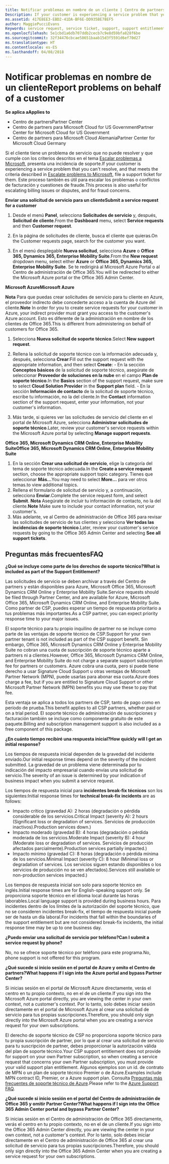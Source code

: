 ```yaml
---
title: Notificar problemas en nombre de un cliente | Centro de partners
Description: If your customer is experiencing a service problem that you can''t resolve, and that meets the criteria described in Escalate problems to Microsoft, file a support ticket for them.
ms.assetid: 417E8EE3-EBD2-41DA-BF6E-DD935BE78EF5
author: MaggiePucciEvans
Keywords: service request, service ticket, support, support entitlement, aobo, Azure aobo
ms.openlocfilehash: 5e1cbd1a6db707ddb2cecb7c9e8d59bfa828f6be
ms.sourcegitcommit: 32f34476cbcae58651baab15d3f5591d6ef70d27
ms.translationtype: HT
ms.contentlocale: es-ES
ms.lasthandoff: 04/08/2018
---
```

# <a name="report-problems-on-behalf-of-a-customer"></a><span data-ttu-id="4b7ba-102">Notificar problemas en nombre de un cliente</span><span class="sxs-lookup"><span data-stu-id="4b7ba-102">Report problems on behalf of a customer</span></span>

**<span data-ttu-id="4b7ba-103">Se aplica a</span><span class="sxs-lookup"><span data-stu-id="4b7ba-103">Applies to</span></span>**

-  <span data-ttu-id="4b7ba-104">Centro de partners</span><span class="sxs-lookup"><span data-stu-id="4b7ba-104">Partner Center</span></span>
-  <span data-ttu-id="4b7ba-105">Centro de partners para Microsoft Cloud for US Government</span><span class="sxs-lookup"><span data-stu-id="4b7ba-105">Partner Center for Microsoft Cloud for US Government</span></span>
-  <span data-ttu-id="4b7ba-106">Centro de partners para Microsoft Cloud Alemania</span><span class="sxs-lookup"><span data-stu-id="4b7ba-106">Partner Center for Microsoft Cloud Germany</span></span>

<span data-ttu-id="4b7ba-107">Si el cliente tiene un problema de servicio que no puede resolver y que cumple con los criterios descritos en el tema [Escalar problemas a Microsoft](escalate-problems-to-microsoft.md), presenta una incidencia de soporte.</span><span class="sxs-lookup"><span data-stu-id="4b7ba-107">If your customer is experiencing a service problem that you can't resolve, and that meets the criteria described in [Escalate problems to Microsoft](escalate-problems-to-microsoft.md), file a support ticket for them.</span></span> <span data-ttu-id="4b7ba-108">Este proceso también es útil para escalar los problemas o conflictos de facturación y cuestiones de fraude.</span><span class="sxs-lookup"><span data-stu-id="4b7ba-108">This process is also useful for escalating billing issues or disputes, and for fraud concerns.</span></span>

**<span data-ttu-id="4b7ba-109">Enviar una solicitud de servicio para un cliente</span><span class="sxs-lookup"><span data-stu-id="4b7ba-109">Submit a service request for a customer</span></span>**

1.  <span data-ttu-id="4b7ba-110">Desde el menú **Panel**, selecciona **Solicitudes de servicio** y, después, **Solicitud de cliente**.</span><span class="sxs-lookup"><span data-stu-id="4b7ba-110">From the **Dashboard** menu, select **Service requests** and then **Customer request**.</span></span> 

2.  <span data-ttu-id="4b7ba-111">En la página de solicitudes de cliente, busca el cliente que quieras.</span><span class="sxs-lookup"><span data-stu-id="4b7ba-111">On the Customer requests page, search for the customer you want.</span></span>

3.  <span data-ttu-id="4b7ba-112">En el menú desplegable **Nueva solicitud**, selecciona **Azure** o **Office 365, Dynamics 365, Enterprise Mobility Suite**.</span><span class="sxs-lookup"><span data-stu-id="4b7ba-112">From the **New request** dropdown menu, select either **Azure** or **Office 365, Dynamics 365, Enterprise Mobility Suite**.</span></span> <span data-ttu-id="4b7ba-113">Se te redirigirá al Microsoft Azure Portal o al Centro de administración de Office 365.</span><span class="sxs-lookup"><span data-stu-id="4b7ba-113">You will be redirected to either the Microsoft Azure portal or the Office 365 Admin Center.</span></span>

**<span data-ttu-id="4b7ba-114">Microsoft Azure</span><span class="sxs-lookup"><span data-stu-id="4b7ba-114">Microsoft Azure</span></span>**

<span data-ttu-id="4b7ba-115">**Nota** Para que puedas crear solicitudes de servicio para tu cliente en Azure, el proveedor indirecto debe concederte acceso a la cuenta de Azure del cliente.</span><span class="sxs-lookup"><span data-stu-id="4b7ba-115">**Note** In order for you to create service requests for your customer in Azure, your indirect provider must grant you access to the customer's Azure account.</span></span> <span data-ttu-id="4b7ba-116">Esto es diferente de la administración en nombre de los clientes de Office 365.</span><span class="sxs-lookup"><span data-stu-id="4b7ba-116">This is different from administering on behalf of customers for Office 365.</span></span>   

1.  <span data-ttu-id="4b7ba-117">Selecciona **Nueva solicitud de soporte técnico**.</span><span class="sxs-lookup"><span data-stu-id="4b7ba-117">Select **New support request**.</span></span>
2.  <span data-ttu-id="4b7ba-118">Rellena la solicitud de soporte técnico con la información adecuada y, después, selecciona **Crear**:</span><span class="sxs-lookup"><span data-stu-id="4b7ba-118">Fill out the support request with the appropriate information, and then select **Create**:</span></span>
        -   <span data-ttu-id="4b7ba-119">En la sección **Conceptos básicos** de la solicitud de soporte técnico, asegúrate de seleccionar **Proveedor de soluciones en la nube** en el campo **Plan de soporte técnico**.</span><span class="sxs-lookup"><span data-stu-id="4b7ba-119">In the **Basics** section of the support request, make sure to select **Cloud Solution Provider** in the **Support plan** field.</span></span>
        -   <span data-ttu-id="4b7ba-120">En la sección **Información de contacto** de la solicitud de soporte técnico, escribe tu información, no la del cliente.</span><span class="sxs-lookup"><span data-stu-id="4b7ba-120">In the **Contact** information section of the support request, enter your information, not your customer's information.</span></span>

3.  <span data-ttu-id="4b7ba-121">Más tarde, si quieres ver las solicitudes de servicio del cliente en el portal de Microsoft Azure, selecciona **Administrar solicitudes de soporte técnico**.</span><span class="sxs-lookup"><span data-stu-id="4b7ba-121">Later, review your customer's service requests within the Microsoft Azure portal by selecting **Manage support requests**.</span></span>



**<span data-ttu-id="4b7ba-122">Office 365, Microsoft Dynamics CRM Online, Enterprise Mobility Suite</span><span class="sxs-lookup"><span data-stu-id="4b7ba-122">Office 365, Microsoft Dynamics CRM Online, Enterprise Mobility Suite</span></span>**

1. <span data-ttu-id="4b7ba-123">En la sección **Crear una solicitud de servicio**, elige la categoría del tema de soporte técnico adecuada.</span><span class="sxs-lookup"><span data-stu-id="4b7ba-123">In the **Create a service request** section, choose the appropriate support topic category.</span></span> <span data-ttu-id="4b7ba-124">Tienes que seleccionar **Más...**</span><span class="sxs-lookup"><span data-stu-id="4b7ba-124">You may need to select **More…**</span></span> <span data-ttu-id="4b7ba-125">para ver otros temas.</span><span class="sxs-lookup"><span data-stu-id="4b7ba-125">to view additional topics.</span></span>    
2. <span data-ttu-id="4b7ba-126">Rellena el formulario de solicitud de servicio y, a continuación, selecciona **Enviar**.</span><span class="sxs-lookup"><span data-stu-id="4b7ba-126">Complete the service request form, and select **Submit**.</span></span>
    <span data-ttu-id="4b7ba-127">**Nota**  Asegúrate de incluir tu información de contacto, no la del cliente.</span><span class="sxs-lookup"><span data-stu-id="4b7ba-127">**Note**  Make sure to include your contact information, not your customer's.</span></span>
3. <span data-ttu-id="4b7ba-128">Más adelante, ve al Centro de administración de Office 365 para revisar las solicitudes de servicio de tus clientes y selecciona **Ver todas las incidencias de soporte técnico**.</span><span class="sxs-lookup"><span data-stu-id="4b7ba-128">Later, review your customer's service requests by going to the Office 365 Admin Center and selecting **See all support tickets**.</span></span>

## <a name="faq"></a><span data-ttu-id="4b7ba-129">Preguntas más frecuentes</span><span class="sxs-lookup"><span data-stu-id="4b7ba-129">FAQ</span></span>


**<span data-ttu-id="4b7ba-130">¿Qué se incluye como parte de los derechos de soporte técnico?</span><span class="sxs-lookup"><span data-stu-id="4b7ba-130">What is included as part of the Support Entitlement?</span></span>**

<span data-ttu-id="4b7ba-131">Las solicitudes de servicio se deben archivar a través del Centro de partners y están disponibles para Azure, Microsoft Office 365, Microsoft Dynamics CRM Online y Enterprise Mobility Suite.</span><span class="sxs-lookup"><span data-stu-id="4b7ba-131">Service requests should be filed through Partner Center, and are available for Azure, Microsoft Office 365, Microsoft Dynamics CRM Online, and Enterprise Mobility Suite.</span></span> <span data-ttu-id="4b7ba-132">Como partner de CSP, puedes esperar un tiempo de respuesta prioritario a tus problemas más importantes.</span><span class="sxs-lookup"><span data-stu-id="4b7ba-132">As a CSP partner, you can expect priority response time to your major issues.</span></span>

<span data-ttu-id="4b7ba-133">El soporte técnico para tu propio inquilino de partner no se incluye como parte de las ventajas de soporte técnico de CSP.</span><span class="sxs-lookup"><span data-stu-id="4b7ba-133">Support for your own partner tenant is not included as part of the CSP support benefit.</span></span> <span data-ttu-id="4b7ba-134">Sin embargo, Office 365, Microsoft Dynamics CRM Online y Enterprise Mobility Suite no cobran una cuota de suscripción de soporte técnico aparte a partners ni a clientes.</span><span class="sxs-lookup"><span data-stu-id="4b7ba-134">However, Office 365, Microsoft Dynamics CRM Online, and Enterprise Mobility Suite do not charge a separate support subscription fee for partners or customers.</span></span> <span data-ttu-id="4b7ba-135">Azure cobra una cuota, pero si puede tiene derecho a usar Signature Cloud Support u otras ventajas de Microsoft Partner Network (MPN), puede usarlas para abonar esa cuota.</span><span class="sxs-lookup"><span data-stu-id="4b7ba-135">Azure does charge a fee, but if you are entitled to Signature Cloud Support or other Microsoft Partner Network (MPN) benefits you may use these to pay that fee.</span></span>

<span data-ttu-id="4b7ba-136">Esta ventaja se aplica a todos los partners de CSP, tanto de pago como en período de prueba.</span><span class="sxs-lookup"><span data-stu-id="4b7ba-136">This benefit applies to all CSP partners, whether paid or on a trial period.</span></span> <span data-ttu-id="4b7ba-137">El soporte técnico de administración de suscripciones y facturación también se incluye como componente gratuito de este paquete.</span><span class="sxs-lookup"><span data-stu-id="4b7ba-137">Billing and subscription management support is also included as a free component of this package.</span></span>

**<span data-ttu-id="4b7ba-138">¿En cuánto tiempo recibiré una respuesta inicial?</span><span class="sxs-lookup"><span data-stu-id="4b7ba-138">How quickly will I get an initial response?</span></span>**

<span data-ttu-id="4b7ba-139">Los tiempos de respuesta inicial dependen de la gravedad del incidente enviado.</span><span class="sxs-lookup"><span data-stu-id="4b7ba-139">Our initial response times depend on the severity of the incident submitted.</span></span> <span data-ttu-id="4b7ba-140">La gravedad de un problema viene determinada por tu indicación del impacto empresarial cuando envías una solicitud de servicio.</span><span class="sxs-lookup"><span data-stu-id="4b7ba-140">The severity of an issue is determined by your indication of business impact when you submit a service request.</span></span>

<span data-ttu-id="4b7ba-141">Los tiempos de respuesta inicial para **incidentes break-fix técnicos** son los siguientes:</span><span class="sxs-lookup"><span data-stu-id="4b7ba-141">Initial response times for **technical break-fix incidents** are as follows:</span></span>

-   <span data-ttu-id="4b7ba-142">Impacto crítico (gravedad A): 2 horas (degradación o pérdida considerable de los servicios.</span><span class="sxs-lookup"><span data-stu-id="4b7ba-142">Critical Impact (severity A): 2 hours (Significant loss or degradation of services.</span></span> <span data-ttu-id="4b7ba-143">Servicios de producción inactivos).</span><span class="sxs-lookup"><span data-stu-id="4b7ba-143">Production services down.)</span></span>
-   <span data-ttu-id="4b7ba-144">Impacto moderado (gravedad B): 4 horas (degradación o pérdida moderada de los servicios.</span><span class="sxs-lookup"><span data-stu-id="4b7ba-144">Moderate Impact (severity B): 4 hour (Moderate loss or degradation of services.</span></span> <span data-ttu-id="4b7ba-145">Servicios de producción afectados parcialmente).</span><span class="sxs-lookup"><span data-stu-id="4b7ba-145">Production services partially impacted.)</span></span>
-   <span data-ttu-id="4b7ba-146">Impacto mínimo (gravedad C): 8 horas (degradación o pérdida mínima de los servicios.</span><span class="sxs-lookup"><span data-stu-id="4b7ba-146">Minimal Impact (severity C): 8 hour (Minimal loss or degradation of services.</span></span> <span data-ttu-id="4b7ba-147">Los servicios siguen estando disponibles o los servicios de producción no se ven afectados).</span><span class="sxs-lookup"><span data-stu-id="4b7ba-147">Services still available or non-production services impacted.)</span></span>

<span data-ttu-id="4b7ba-148">Los tiempos de respuesta inicial son solo para soporte técnico en inglés.</span><span class="sxs-lookup"><span data-stu-id="4b7ba-148">Initial response times are for English-speaking support only.</span></span> <span data-ttu-id="4b7ba-149">Se proporciona soporte técnico en el idioma local durante las horas laborables.</span><span class="sxs-lookup"><span data-stu-id="4b7ba-149">Local language support is provided during business hours.</span></span>
<span data-ttu-id="4b7ba-150">Para incidentes dentro de los límites de la autorización del soporte técnico, que no se consideren incidentes break-fix, el tiempo de respuesta inicial puede ser de hasta un día laboral.</span><span class="sxs-lookup"><span data-stu-id="4b7ba-150">For incidents that fall within the boundaries of the support entitlement but are not considered break-fix incidents, the initial response time may be up to one business day.</span></span>

**<span data-ttu-id="4b7ba-151">¿Puedo enviar una solicitud de servicio por teléfono?</span><span class="sxs-lookup"><span data-stu-id="4b7ba-151">Can I submit a service request by phone?</span></span>**

<span data-ttu-id="4b7ba-152">No, no se ofrece soporte técnico por teléfono para este programa.</span><span class="sxs-lookup"><span data-stu-id="4b7ba-152">No, phone support is not offered for this program.</span></span>

**<span data-ttu-id="4b7ba-153">¿Qué sucede si inicio sesión en el portal de Azure y omito el Centro de partners?</span><span class="sxs-lookup"><span data-stu-id="4b7ba-153">What happens if I sign into the Azure portal and bypass Partner Center?</span></span>**

<span data-ttu-id="4b7ba-154">Si inicias sesión en el portal de Microsoft Azure directamente, verás el centro en tu propio contexto, no en el de un cliente.</span><span class="sxs-lookup"><span data-stu-id="4b7ba-154">If you sign into the Microsoft Azure portal directly, you are viewing the center in your own context, not a customer's context.</span></span> <span data-ttu-id="4b7ba-155">Por lo tanto, solo debes iniciar sesión directamente en el portal de Microsoft Azure al crear una solicitud de servicio para tus propias suscripciones.</span><span class="sxs-lookup"><span data-stu-id="4b7ba-155">Therefore, you should only sign directly into the Microsoft Azure portal when you are creating a service request for your own subscriptions.</span></span>

<span data-ttu-id="4b7ba-156">El derecho de soporte técnico de CSP no proporciona soporte técnico para tu propia suscripción de partner, por lo que al crear una solicitud de servicio para tu suscripción de partner, debes proporcionar la autorización válida del plan de soporte técnico.</span><span class="sxs-lookup"><span data-stu-id="4b7ba-156">Your CSP support entitlement does not provide for support on your own Partner subscription, so when creating a service request that concerns your own Partner subscription, you must provide your valid support plan entitlement.</span></span> <span data-ttu-id="4b7ba-157">Algunos ejemplos son un id. de contrato de MPN o un plan de soporte técnico Premier o de Azure.</span><span class="sxs-lookup"><span data-stu-id="4b7ba-157">Examples include MPN contract ID, Premier, or a Azure support plan.</span></span> <span data-ttu-id="4b7ba-158">Consulta [Preguntas más frecuentes de soporte técnico de Azure](http://go.microsoft.com/fwlink/?LinkId=717532).</span><span class="sxs-lookup"><span data-stu-id="4b7ba-158">Please refer to the [Azure Support FAQ](http://go.microsoft.com/fwlink/?LinkId=717532).</span></span>

**<span data-ttu-id="4b7ba-159">¿Qué sucede si inicio sesión en el portal del Centro de administración de Office 365 y omitir Partner Center?</span><span class="sxs-lookup"><span data-stu-id="4b7ba-159">What happens if I sign into the Office 365 Admin Center portal and bypass Partner Center?</span></span>**

<span data-ttu-id="4b7ba-160">Si inicias sesión en el Centro de administración de Office 365 directamente, verás el centro en tu propio contexto, no en el de un cliente.</span><span class="sxs-lookup"><span data-stu-id="4b7ba-160">If you sign into the Office 365 Admin Center directly, you are viewing the center in your own context, not a customer's context.</span></span> <span data-ttu-id="4b7ba-161">Por lo tanto, solo debes iniciar directamente en el Centro de administración de Office 365 al crear una solicitud de servicio para tus propias suscripciones.</span><span class="sxs-lookup"><span data-stu-id="4b7ba-161">Therefore, you should only sign directly into the Office 365 Admin Center when you are creating a service request for your own subscriptions.</span></span>

 

 



